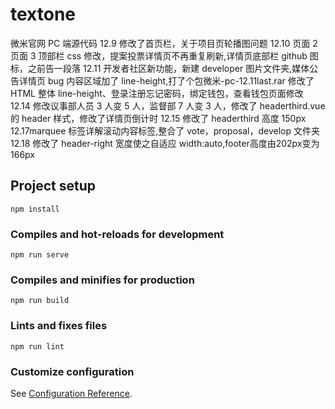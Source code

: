 # textone

微米官网 PC 端源代码
12.9 修改了首页栏，关于项目页轮播图问题
12.10 页面 2 页面 3 顶部栏 css 修改，提案投票详情页不再重复刷新,详情页底部栏 github 图标，之前告一段落
12.11 开发者社区新功能，新建 developer 图片文件夹,媒体公告详情页 bug 内容区域加了 line-height,打了个包微米-pc-12.11last.rar
修改了 HTML 整体 line-height、登录注册忘记密码，绑定钱包，查看钱包页面修改
12.14 修改议事部人员 3 人变 5 人，监督部 7 人变 3 人，修改了 headerthird.vue 的 header 样式，修改了详情页倒计时
12.15 修改了 headerthird 高度 150px
12.17marquee 标签详解滚动内容标签,整合了 vote，proposal，develop 文件夹
12.18 修改了 header-right 宽度使之自适应 width:auto,footer高度由202px变为166px

## Project setup

```
npm install
```

### Compiles and hot-reloads for development

```
npm run serve
```

### Compiles and minifies for production

```
npm run build
```

### Lints and fixes files

```
npm run lint
```

### Customize configuration

See [Configuration Reference](https://cli.vuejs.org/config/).

